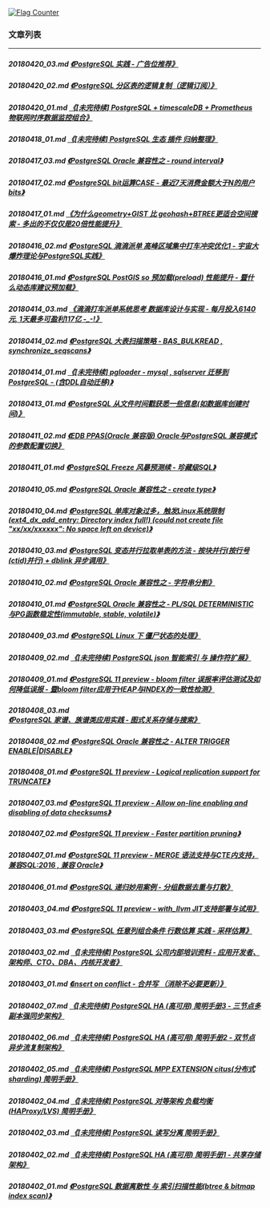 <a rel="nofollow" href="http://info.flagcounter.com/h9V1"  ><img src="http://s03.flagcounter.com/count/h9V1/bg_FFFFFF/txt_000000/border_CCCCCC/columns_2/maxflags_12/viewers_0/labels_0/pageviews_0/flags_0/"  alt="Flag Counter"  border="0"  ></a>  
  
### 文章列表  
----  
##### 20180420_03.md   [《PostgreSQL 实践 - 广告位推荐》](20180420_03.md)  
##### 20180420_02.md   [《PostgreSQL 分区表的逻辑复制（逻辑订阅）》](20180420_02.md)  
##### 20180420_01.md   [《[未完待续] PostgreSQL + timescaleDB + Prometheus 物联网时序数据监控组合》](20180420_01.md)  
##### 20180418_01.md   [《[未完待续] PostgreSQL 生态 插件 归纳整理》](20180418_01.md)  
##### 20180417_03.md   [《PostgreSQL Oracle 兼容性之 - round interval》](20180417_03.md)  
##### 20180417_02.md   [《PostgreSQL bit运算CASE - 最近7天消费金额大于N的用户bits》](20180417_02.md)  
##### 20180417_01.md   [《为什么geometry+GIST 比 geohash+BTREE更适合空间搜索 - 多出的不仅仅是20倍性能提升》](20180417_01.md)  
##### 20180416_02.md   [《PostgreSQL 滴滴派单 高峰区域集中打车冲突优化1 - 宇宙大爆炸理论与PostgreSQL实践》](20180416_02.md)  
##### 20180416_01.md   [《PostgreSQL PostGIS so 预加载(preload) 性能提升 - 暨什么动态库建议预加载》](20180416_01.md)  
##### 20180414_03.md   [《滴滴打车派单系统思考 数据库设计与实现 - 每月投入6140元, 1天最多可盈利117亿  -_-!》](20180414_03.md)  
##### 20180414_02.md   [《PostgreSQL 大表扫描策略 - BAS_BULKREAD , synchronize_seqscans》](20180414_02.md)  
##### 20180414_01.md   [《[未完待续] pgloader - mysql , sqlserver 迁移到 PostgreSQL - (含DDL自动迁移)》](20180414_01.md)  
##### 20180413_01.md   [《PostgreSQL 从文件时间戳获悉一些信息(如数据库创建时间)》](20180413_01.md)  
##### 20180411_02.md   [《EDB PPAS(Oracle 兼容版) Oracle与PostgreSQL 兼容模式的参数配置切换》](20180411_02.md)  
##### 20180411_01.md   [《PostgreSQL Freeze 风暴预测续 - 珍藏级SQL》](20180411_01.md)  
##### 20180410_05.md   [《PostgreSQL Oracle 兼容性之 - create type》](20180410_05.md)  
##### 20180410_04.md   [《PostgreSQL 单库对象过多，触发Linux系统限制 (ext4_dx_add_entry: Directory index full!) (could not create file "xx/xx/xxxxxx": No space left on device)》](20180410_04.md)  
##### 20180410_03.md   [《PostgreSQL 变态并行拉取单表的方法 - 按块并行(按行号(ctid)并行) + dblink 异步调用》](20180410_03.md)  
##### 20180410_02.md   [《PostgreSQL Oracle 兼容性之 - 字符串分割》](20180410_02.md)  
##### 20180410_01.md   [《PostgreSQL Oracle 兼容性之 - PL/SQL DETERMINISTIC 与PG函数稳定性(immutable, stable, volatile)》](20180410_01.md)  
##### 20180409_03.md   [《PostgreSQL Linux 下 僵尸<defunct>状态的处理》](20180409_03.md)  
##### 20180409_02.md   [《[未完待续] PostgreSQL json 智能索引 与 操作符扩展》](20180409_02.md)  
##### 20180409_01.md   [《PostgreSQL 11 preview - bloom filter 误报率评估测试及如何降低误报 - 暨bloom filter应用于HEAP与INDEX的一致性检测》](20180409_01.md)  
##### 20180408_03.md   [《PostgreSQL 家谱、族谱类应用实践 - 图式关系存储与搜索》](20180408_03.md)  
##### 20180408_02.md   [《PostgreSQL Oracle 兼容性之 - ALTER TRIGGER ENABLE|DISABLE》](20180408_02.md)  
##### 20180408_01.md   [《PostgreSQL 11 preview - Logical replication support for TRUNCATE》](20180408_01.md)  
##### 20180407_03.md   [《PostgreSQL 11 preview - Allow on-line enabling and disabling of data checksums》](20180407_03.md)  
##### 20180407_02.md   [《PostgreSQL 11 preview - Faster partition pruning》](20180407_02.md)  
##### 20180407_01.md   [《PostgreSQL 11 preview - MERGE 语法支持与CTE内支持，兼容SQL:2016 , 兼容 Oracle》](20180407_01.md)  
##### 20180406_01.md   [《PostgreSQL 递归妙用案例 - 分组数据去重与打散》](20180406_01.md)  
##### 20180403_04.md   [《PostgreSQL 11 preview - with_llvm JIT支持部署与试用》](20180403_04.md)  
##### 20180403_03.md   [《PostgreSQL 任意列组合条件 行数估算 实践 - 采样估算》](20180403_03.md)  
##### 20180403_02.md   [《[未完待续] PostgreSQL 公司内部培训资料 - 应用开发者、架构师、CTO、DBA、内核开发者》](20180403_02.md)  
##### 20180403_01.md   [《insert on conflict - 合并写 （消除不必要更新）》](20180403_01.md)  
##### 20180402_07.md   [《[未完待续] PostgreSQL HA (高可用) 简明手册3 - 三节点多副本强同步架构》](20180402_07.md)  
##### 20180402_06.md   [《[未完待续] PostgreSQL HA (高可用) 简明手册2 - 双节点异步流复制架构》](20180402_06.md)  
##### 20180402_05.md   [《[未完待续] PostgreSQL MPP EXTENSION citus(分布式 sharding) 简明手册》](20180402_05.md)  
##### 20180402_04.md   [《[未完待续] PostgreSQL 对等架构 负载均衡(HAProxy/LVS) 简明手册》](20180402_04.md)  
##### 20180402_03.md   [《[未完待续] PostgreSQL 读写分离 简明手册》](20180402_03.md)  
##### 20180402_02.md   [《[未完待续] PostgreSQL HA (高可用) 简明手册1 - 共享存储架构》](20180402_02.md)  
##### 20180402_01.md   [《PostgreSQL 数据离散性 与 索引扫描性能(btree & bitmap index scan)》](20180402_01.md)  
